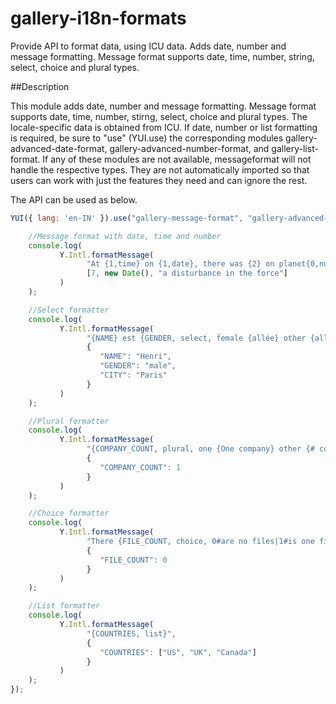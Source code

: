 gallery-i18n-formats
========

Provide API to format data, using ICU data. Adds date, number and message formatting. Message format supports date, time, number, string, select, choice and plural types.

##Description

This module adds date, number and message formatting. Message format supports date, time, number, stirng, select, choice and plural types. The locale-specific data is obtained from ICU.
If date, number or list formatting is required, be sure to "use" (YUI.use) the corresponding modules gallery-advanced-date-format, gallery-advanced-number-format, and gallery-list-format. If any of these modules are not available, messageformat will not handle the respective types. They are not automatically imported so that users can work with just the features they need and can ignore the rest. 

The API can be used as below.

```javascript
YUI({ lang: 'en-IN' }).use("gallery-message-format", "gallery-advanced-date-format", "gallery-advanced-number-format", "gallery-list-format", function(Y) {

    //Message format with date, time and number
    console.log(
           Y.Intl.formatMessage(
                 "At {1,time} on {1,date}, there was {2} on planet{0,number,integer}.",
                 [7, new Date(), "a disturbance in the force"]
           )
    );

    //Select formatter
    console.log(
           Y.Intl.formatMessage(
                 "{NAME} est {GENDER, select, female {allée} other {allé}} à {CITY}.",
                 {
                    "NAME": "Henri", 
                    "GENDER": "male", 
                    "CITY": "Paris"
                 }
           )
    );

    //Plural formatter
    console.log(
           Y.Intl.formatMessage(
                 "{COMPANY_COUNT, plural, one {One company} other {# companies}} published new books.",
                 {
                    "COMPANY_COUNT": 1
                 }
           )
    );

    //Choice formatter
    console.log(
           Y.Intl.formatMessage(
                 "There {FILE_COUNT, choice, 0#are no files|1#is one file|1<are {FILE_COUNT, number, integer} files} on disk.",
                 {
                    "FILE_COUNT": 0
                 }
           )
    );

    //List formatter
    console.log(
           Y.Intl.formatMessage(
                 "{COUNTRIES, list}",
                 {
                    "COUNTRIES": ["US", "UK", "Canada"]
                 }
           )
    );
});

```
